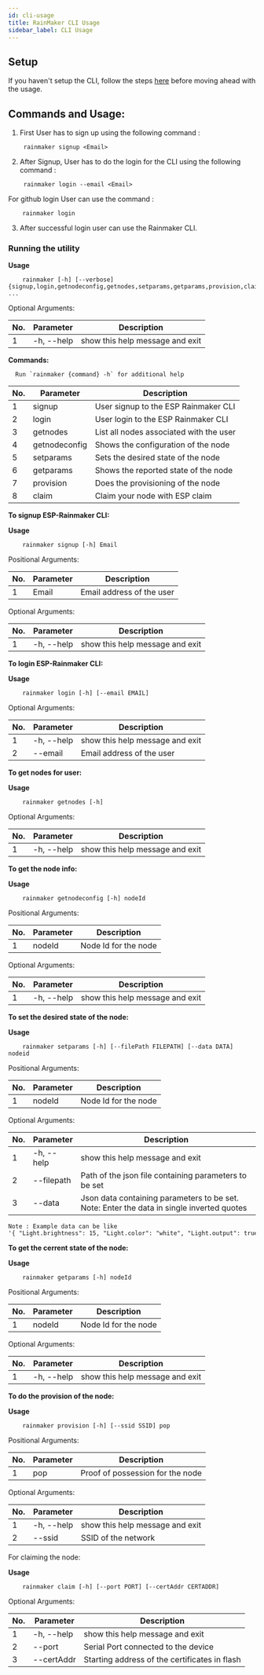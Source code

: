 ```yaml
---
id: cli-usage
title: RainMaker CLI Usage
sidebar_label: CLI Usage
---
```


## Setup

If you haven't setup the CLI, follow the steps [here](cli-setup.md) before moving ahead with the usage.

## Commands and Usage:

1. First User has to sign up using the following command : 

        rainmaker signup <Email>
 
2. After Signup, User has to do the login for the CLI using the following command :

        rainmaker login --email <Email>
    
For github login User can use the command :
   
        rainmaker login

3. After successful login user can use the Rainmaker CLI.

### Running the utility
 
 **Usage**

        rainmaker [-h] [--verbose] {signup,login,getnodeconfig,getnodes,setparams,getparams,provision,claim} ...

Optional Arguments:

| **No.** | **Parameter** | **Description** |
| --- | --- | --- |
| 1   | -h, --help |  show this help message and exit  |  

 **Commands:**
  	
      Run `rainmaker {command} -h` for additional help 

| **No.** | **Parameter** | **Description** |
| --- | --- | --- |
| 1   | signup |  User signup to the ESP Rainmaker CLI  |
| 2   | login |   User login to the ESP Rainmaker CLI  |
| 3   | getnodes |  List all nodes associated with the user  |
| 4   | getnodeconfig |  Shows the configuration of the node  |
| 5   | setparams |  Sets the desired state of the node  |
| 6   | getparams |  Shows the reported state of the node  |
| 7   | provision |  Does the provisioning of the node  |
| 8   | claim |  Claim your node with ESP claim  |


**To signup ESP-Rainmaker CLI:**
 
**Usage**

        rainmaker signup [-h] Email
        
Positional Arguments:

| **No.** | **Parameter** | **Description** |
| --- | --- | --- |
| 1   | Email |  Email address of the user  | 

Optional Arguments:

| **No.** | **Parameter** | **Description** |
| --- | --- | --- |
| 1   | -h, --help |  show this help message and exit  |  


**To login ESP-Rainmaker CLI:**
   
 **Usage**

        rainmaker login [-h] [--email EMAIL]

Optional Arguments:

| **No.** | **Parameter** | **Description** |
| --- | --- | --- |
| 1   | -h, --help |  show this help message and exit  |
| 2   | --email |  Email address of the user  |

**To get nodes for user:**
 
  **Usage**

        rainmaker getnodes [-h]

Optional Arguments:

| **No.** | **Parameter** | **Description** |
| --- | --- | --- |
| 1   | -h, --help |  show this help message and exit  |  


**To get the node info:**
   
 **Usage**

        rainmaker getnodeconfig [-h] nodeId
        
Positional Arguments:

| **No.** | **Parameter** | **Description** |
| --- | --- | --- |
| 1   | nodeId |  Node Id for the node  |



Optional Arguments:

| **No.** | **Parameter** | **Description** |
| --- | --- | --- |
| 1   | -h, --help |  show this help message and exit  | 

**To set the desired state of the node:**

 **Usage**

        rainmaker setparams [-h] [--filePath FILEPATH] [--data DATA] nodeid
        
Positional Arguments:

| **No.** | **Parameter** | **Description** |
| --- | --- | --- |
| 1   | nodeId |  Node Id for the node  |


Optional Arguments:

| **No.** | **Parameter** | **Description** |
| --- | --- | --- |
| 1   | -h, --help  |  show this help message and exit  |
| 2   | --filepath |  Path of the json file containing parameters to be set  |
| 3   | --data |  Json data containing parameters to be set. Note: Enter the data in single inverted quotes |

    Note : Example data can be like '{ "Light.brightness": 15, "Light.color": "white", "Light.output": true }'



**To get the cerrent state of the node:**
  
  **Usage**

        rainmaker getparams [-h] nodeId
        
Positional Arguments:

| **No.** | **Parameter** | **Description** |
| --- | --- | --- |
| 1   | nodeId |  Node Id for the node  |


Optional Arguments:

| **No.** | **Parameter** | **Description** |
| --- | --- | --- |
| 1   | -h, --help  |  show this help message and exit  |

**To do the provision of the node:**
   
 **Usage**

        rainmaker provision [-h] [--ssid SSID] pop
        
Positional Arguments:

| **No.** | **Parameter** | **Description** |
| --- | --- | --- |
| 1   | pop |  Proof of possession for the node  |



Optional Arguments:

| **No.** | **Parameter** | **Description** |
| --- | --- | --- |
| 1   | -h, --help  |  show this help message and exit  |
| 2   | --ssid   |  SSID of the network   |



For claiming the node:
   
 **Usage**

        rainmaker claim [-h] [--port PORT] [--certAddr CERTADDR]

Optional Arguments:

| **No.** | **Parameter** | **Description** |
| --- | --- | --- |
| 1   | -h, --help  |  show this help message and exit  |
| 2   | --port   |  Serial Port connected to the device   |
| 3   | --certAddr   |  Starting address of the certificates in flash   |
